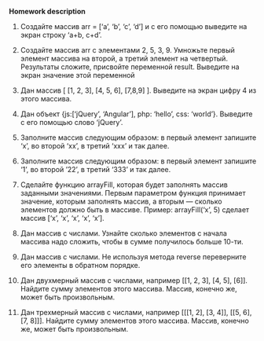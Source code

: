 **Homework description**

1. Создайте массив arr = [‘a’, ‘b’, ‘c’, ‘d’] и с его помощью выведите на экран строку ‘a+b, c+d’.

2. Создайте массив arr с элементами 2, 5, 3, 9. Умножьте первый элемент массива на второй, а третий элемент на четвертый. Результаты сложите, присвойте переменной result. Выведите на экран значение этой переменной

3. Дан массив [ [1, 2, 3], [4, 5, 6], [7,8,9] ]. Выведите на экран цифру 4 из этого массива.

4. Дан объект {js:[‘jQuery’, ‘Angular’], php: ‘hello’, css: ‘world’}. Выведите с его помощью слово ‘jQuery’.

5. Заполните массив следующим образом: в первый элемент запишите ‘x’, во второй ‘xx’, в третий ‘xxx’ и так далее.

6. Заполните массив следующим образом: в первый элемент запишите ‘1’, во второй ’22’, в третий ‘333’ и так далее.

7. Сделайте функцию arrayFill, которая будет заполнять массив заданными значениями. Первым параметром функция принимает значение, которым заполнять массив, а вторым — сколько элементов должно быть в массиве. Пример: arrayFill(‘x’, 5) сделает массив [‘x’, ‘x’, ‘x’, ‘x’, ‘x’].

8. Дан массив с числами. Узнайте сколько элементов с начала массива надо сложить, чтобы в сумме получилось больше 10-ти.

9. Дан массив с числами. Не используя метода reverse переверните его элементы в обратном порядке.

10. Дан двухмерный массив с числами, например [[1, 2, 3], [4, 5], [6]]. Найдите сумму элементов этого массива. Массив, конечно же, может быть произвольным.

11. Дан трехмерный массив с числами, например [[[1, 2], [3, 4]], [[5, 6], [7, 8]]]. Найдите сумму элементов этого массива. Массив, конечно же, может быть произвольным. 
